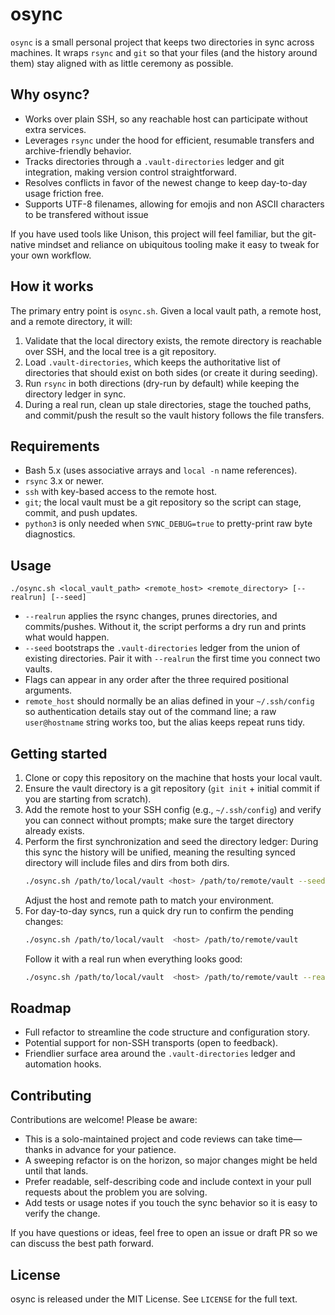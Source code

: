 # osync

`osync` is a small personal project that keeps two directories in sync across machines. It wraps `rsync` and `git` so that your files (and the history around them) stay aligned with as little ceremony as possible.

## Why osync?

- Works over plain SSH, so any reachable host can participate without extra services.
- Leverages `rsync` under the hood for efficient, resumable transfers and archive-friendly behavior.
- Tracks directories through a `.vault-directories` ledger and git integration, making version control straightforward.
- Resolves conflicts in favor of the newest change to keep day-to-day usage friction free.
- Supports UTF-8 filenames, allowing for emojis and non ASCII characters to be transfered without issue

If you have used tools like Unison, this project will feel familiar, but the git-native mindset and reliance on ubiquitous tooling make it easy to tweak for your own workflow.

## How it works

The primary entry point is `osync.sh`. Given a local vault path, a remote host, and a remote directory, it will:

1. Validate that the local directory exists, the remote directory is reachable over SSH, and the local tree is a git repository.
2. Load `.vault-directories`, which keeps the authoritative list of directories that should exist on both sides (or create it during seeding).
3. Run `rsync` in both directions (dry-run by default) while keeping the directory ledger in sync.
4. During a real run, clean up stale directories, stage the touched paths, and commit/push the result so the vault history follows the file transfers.

## Requirements

- Bash 5.x (uses associative arrays and `local -n` name references).
- `rsync` 3.x or newer.
- `ssh` with key-based access to the remote host.
- `git`; the local vault must be a git repository so the script can stage, commit, and push updates.
- `python3` is only needed when `SYNC_DEBUG=true` to pretty-print raw byte diagnostics.

## Usage

```
./osync.sh <local_vault_path> <remote_host> <remote_directory> [--realrun] [--seed]
```

- `--realrun` applies the rsync changes, prunes directories, and commits/pushes. Without it, the script performs a dry run and prints what would happen.
- `--seed` bootstraps the `.vault-directories` ledger from the union of existing directories. Pair it with `--realrun` the first time you connect two vaults.
- Flags can appear in any order after the three required positional arguments.
- `remote_host` should normally be an alias defined in your `~/.ssh/config` so authentication details stay out of the command line; a raw `user@hostname` string works too, but the alias keeps repeat runs tidy.

## Getting started

1. Clone or copy this repository on the machine that hosts your local vault.
2. Ensure the vault directory is a git repository (`git init` + initial commit if you are starting from scratch).
3. Add the remote host to your SSH config (e.g., `~/.ssh/config`) and verify you can connect without prompts; make sure the target directory already exists.
4. Perform the first synchronization and seed the directory ledger:
During this sync the history will be unified, meaning the resulting synced directory will include files and dirs from both dirs.
   ```bash
   ./osync.sh /path/to/local/vault <host> /path/to/remote/vault --seed --realrun
   ```
   Adjust the host and remote path to match your environment.
5. For day-to-day syncs, run a quick dry run to confirm the pending changes:
   ```bash
   ./osync.sh /path/to/local/vault  <host> /path/to/remote/vault
   ```
   Follow it with a real run when everything looks good:
   ```bash
   ./osync.sh /path/to/local/vault  <host> /path/to/remote/vault --realrun
   ```

## Roadmap

- Full refactor to streamline the code structure and configuration story.
- Potential support for non-SSH transports (open to feedback).
- Friendlier surface area around the `.vault-directories` ledger and automation hooks.

## Contributing

Contributions are welcome! Please be aware:

- This is a solo-maintained project and code reviews can take time—thanks in advance for your patience.
- A sweeping refactor is on the horizon, so major changes might be held until that lands.
- Prefer readable, self-describing code and include context in your pull requests about the problem you are solving.
- Add tests or usage notes if you touch the sync behavior so it is easy to verify the change.

If you have questions or ideas, feel free to open an issue or draft PR so we can discuss the best path forward.

## License

osync is released under the MIT License. See `LICENSE` for the full text.
